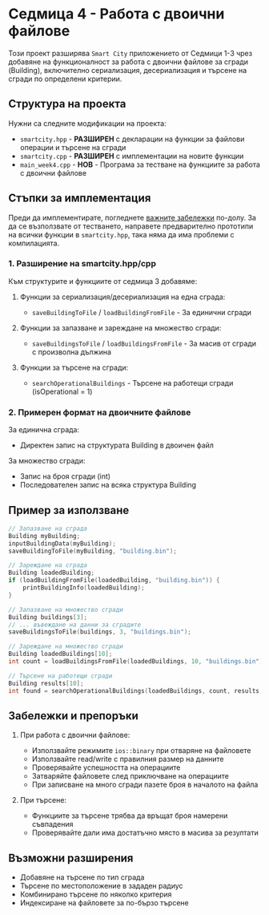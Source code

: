 # Седмица 4 - Работа с двоични файлове

Този проект разширява `Smart City` приложението от Седмици 1-3 чрез добавяне на функционалност за работа с двоични файлове за сгради (Building), включително сериализация, десериализация и търсене на сгради по определени критерии.

## Структура на проекта

Нужни са следните модификации на проекта:
- `smartcity.hpp` - **РАЗШИРЕН** с декларации на функции за файлови операции и търсене на сгради
- `smartcity.cpp` - **РАЗШИРЕН** с имплементации на новите функции
- `main_week4.cpp` - **НОВ** - Програма за тестване на функциите за работа с двоични файлове

## Стъпки за имплементация

Преди да имплементирате, погледнете [важните забележки](#Забележки-и-препоръки) по-долу.
За да се възползвате от тестването, направете предварително прототипи на всички функции в `smartcity.hpp`, така няма да има проблеми с компилацията. 

### 1. Разширение на smartcity.hpp/cpp

Към структурите и функциите от седмица 3 добавяме:

1. Функции за сериализация/десериализация на една сграда:
   - `saveBuildingToFile` / `loadBuildingFromFile` - За единични сгради

2. Функции за запазване и зареждане на множество сгради:
   - `saveBuildingsToFile` / `loadBuildingsFromFile` - За масив от сгради с произволна дължина

3. Функции за търсене на сгради:
   - `searchOperationalBuildings` - Търсене на работещи сгради (isOperational = 1)

### 2. Примерен формат на двоичните файлове

За единична сграда:
- Директен запис на структурата Building в двоичен файл

За множество сгради:
- Запис на броя сгради (int)
- Последователен запис на всяка структура Building

## Пример за използване 

```cpp
// Запазване на сграда
Building myBuilding;
inputBuildingData(myBuilding);
saveBuildingToFile(myBuilding, "building.bin");

// Зареждане на сграда
Building loadedBuilding;
if (loadBuildingFromFile(loadedBuilding, "building.bin")) {
    printBuildingInfo(loadedBuilding);
}

// Запазване на множество сгради
Building buildings[3];
// ... въвеждане на данни за сградите
saveBuildingsToFile(buildings, 3, "buildings.bin");

// Зареждане на множество сгради
Building loadedBuildings[10];
int count = loadBuildingsFromFile(loadedBuildings, 10, "buildings.bin");

// Търсене на работещи сгради
Building results[10];
int found = searchOperationalBuildings(loadedBuildings, count, results, 10);
```

## Забележки и препоръки

1. При работа с двоични файлове:
   - Използвайте режимите `ios::binary` при отваряне на файловете
   - Използвайте read/write с правилния размер на данните
   - Проверявайте успешността на операциите
   - Затваряйте файловете след приключване на операциите
   - При записване на много сгради пазете броя в началото на файла

2. При търсене:
   - Функциите за търсене трябва да връщат броя намерени съвпадения
   - Проверявайте дали има достатъчно място в масива за резултати

## Възможни разширения

- Добавяне на търсене по тип сграда
- Търсене по местоположение в зададен радиус
- Комбинирано търсене по няколко критерия
- Индексиране на файловете за по-бързо търсене